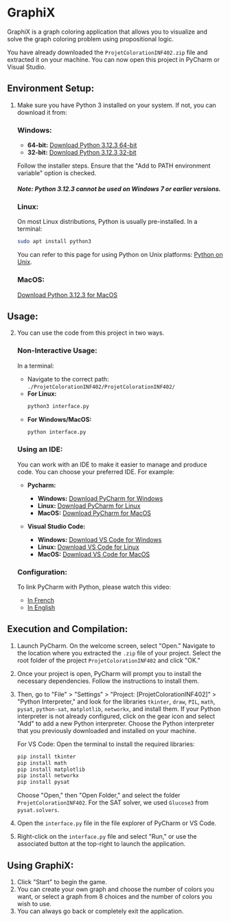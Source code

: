 # GraphiX
GraphiX is a graph coloring application that allows you to visualize and solve the graph coloring problem using propositional logic.

You have already downloaded the `ProjetColorationINF402.zip` file and extracted it on your machine. You can now open this project in PyCharm or Visual Studio.

## Environment Setup:
1. Make sure you have Python 3 installed on your system.
   If not, you can download it from:

   ### Windows:
   - **64-bit:** [Download Python 3.12.3 64-bit](https://www.python.org/ftp/python/3.12.3/python-3.12.3-amd64.exe)
   - **32-bit:** [Download Python 3.12.3 32-bit](https://www.python.org/ftp/python/3.12.3/python-3.12.3.exe)

   Follow the installer steps. Ensure that the "Add to PATH environment variable" option is checked.
   ##### Note: Python 3.12.3 cannot be used on Windows 7 or earlier versions.

   ### Linux:
   On most Linux distributions, Python is usually pre-installed.
   In a terminal:
   ```bash
   sudo apt install python3
   ```
   You can refer to this page for using Python on Unix platforms: [Python on Unix](https://docs.python.org/3/using/unix.html).

   ### MacOS:
   [Download Python 3.12.3 for MacOS](https://www.python.org/downloads/release/python-3123/)

## Usage:
2. You can use the code from this project in two ways.

   ### Non-Interactive Usage:
   In a terminal:
   - Navigate to the correct path: `./ProjetColorationINF402/ProjetColorationINF402/`
   - **For Linux:**
     ```bash
     python3 interface.py
     ```
   - **For Windows/MacOS:**
     ```bash
     python interface.py
     ```

   ### Using an IDE:
   You can work with an IDE to make it easier to manage and produce code. You can choose your preferred IDE.
   For example:
   - **Pycharm:**
     - **Windows:** [Download PyCharm for Windows](https://www.jetbrains.com/pycharm/download/?section=windows)
     - **Linux:** [Download PyCharm for Linux](https://www.jetbrains.com/pycharm/download/?section=linux)
     - **MacOS:** [Download PyCharm for MacOS](https://www.jetbrains.com/pycharm/download/?section=macos)
   
   - **Visual Studio Code:**
     - **Windows:** [Download VS Code for Windows](https://code.visualstudio.com/docs/?dv=win64user)
     - **Linux:** [Download VS Code for Linux](https://code.visualstudio.com/docs/?dv=linux64_deb)
     - **MacOS:** [Download VS Code for MacOS](https://code.visualstudio.com/docs/setup/mac)

   ### Configuration:
   To link PyCharm with Python, please watch this video:
   - [In French](https://www.youtube.com/watch?v=lMRKY3wjcrE)
   - [In English](https://www.youtube.com/watch?v=sLcLE0zJWuA)

## Execution and Compilation:
1. Launch PyCharm.
   On the welcome screen, select "Open."
   Navigate to the location where you extracted the `.zip` file of your project.
   Select the root folder of the project `ProjetColorationINF402` and click "OK."

2. Once your project is open, PyCharm will prompt you to install the necessary dependencies. Follow the instructions to install them.

3. Then, go to "File" > "Settings" > "Project: [ProjetColorationINF402]" > "Python Interpreter," and look for the libraries `tkinter`, `draw`, `PIL`, `math`, `pysat`, `python-sat`, `matplotlib`, `networkx`, and install them.
   If your Python interpreter is not already configured, click on the gear icon and select "Add" to add a new Python interpreter.
   Choose the Python interpreter that you previously downloaded and installed on your machine.

   For VS Code:
   Open the terminal to install the required libraries:
   ```bash
   pip install tkinter
   pip install math
   pip install matplotlib
   pip install networkx
   pip install pysat
   ```
   Choose "Open," then "Open Folder," and select the folder `ProjetColorationINF402`.
   For the SAT solver, we used `Glucose3` from `pysat.solvers`.

4. Open the `interface.py` file in the file explorer of PyCharm or VS Code.
5. Right-click on the `interface.py` file and select "Run," or use the associated button at the top-right to launch the application.

## Using GraphiX:
1. Click "Start" to begin the game.
2. You can create your own graph and choose the number of colors you want, or select a graph from 8 choices and the number of colors you wish to use.
3. You can always go back or completely exit the application.
